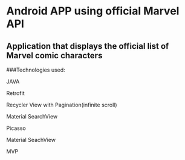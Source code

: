Android APP using official Marvel API
==========================


Application that displays the official list of Marvel comic characters
-----




###Technologies used:

JAVA

Retrofit

Recycler View with Pagination(infinite scroll)

Material SearchView

Picasso

Material SeachView

MVP
